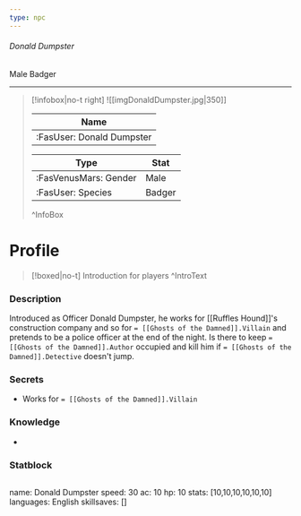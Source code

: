 ```yaml
---
type: npc
---
```


###### Donald Dumpster
<span class="sub2">Male Badger </span>
___

> [!infobox|no-t right]
> ![[imgDonaldDumpster.jpg|350]]
> 
> | Name |
> | :----: |
> | :FasUser: Donald Dumpster | 
> 
> | Type | Stat |
> | ---- | ---- |
> | :FasVenusMars: Gender | Male |
> | :FasUser: Species | Badger |
>^InfoBox

# Profile

> [!boxed|no-t]
> Introduction for players
>^IntroText

### Description
Introduced as Officer Donald Dumpster, he works for ⁠[[Ruffles Hound]]'s construction company and so for ⁠`= [[Ghosts of the Damned]].Villain` and pretends to be a police officer at the end of the night. Is there to keep ⁠`= [[Ghosts of the Damned]].Author` occupied and kill him if ⁠`= [[Ghosts of the Damned]].Detective` doesn't jump.

### Secrets
- Works for `= [[Ghosts of the Damned]].Villain`

### Knowledge
- 

### Statblock
>```statblock
name: Donald Dumpster
speed: 30
ac: 10
hp: 10
stats: [10,10,10,10,10,10]
languages: English
skillsaves: []